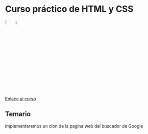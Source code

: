 # Curso práctico de HTML y CSS

<p>
<img src="https://cdn-icons-png.flaticon.com/128/5968/5968267.png" width="6%">
<img src="https://cdn-icons-png.flaticon.com/128/11516/11516361.png" width="5%">  
</p>
<p><a href="https://platzi.com/cursos/html-practico/">Enlace al curso</a></P>

## Temario

Implementaremos un clon de la pagina web del buscador de Google